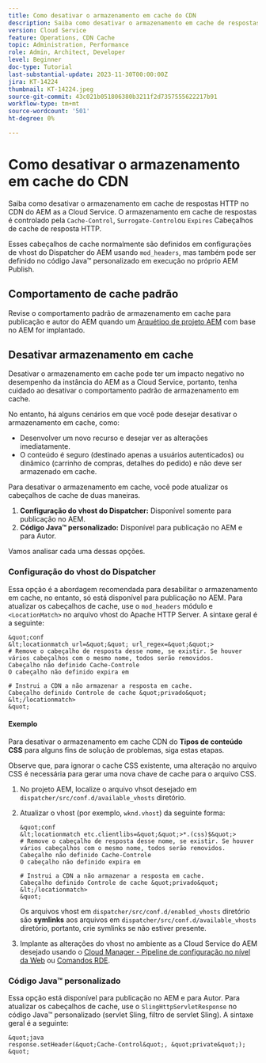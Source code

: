 ```yaml
---
title: Como desativar o armazenamento em cache do CDN
description: Saiba como desativar o armazenamento em cache de respostas HTTP no CDN do AEM as a Cloud Service.
version: Cloud Service
feature: Operations, CDN Cache
topic: Administration, Performance
role: Admin, Architect, Developer
level: Beginner
doc-type: Tutorial
last-substantial-update: 2023-11-30T00:00:00Z
jira: KT-14224
thumbnail: KT-14224.jpeg
source-git-commit: 43c021b051806380b3211f2d7357555622217b91
workflow-type: tm+mt
source-wordcount: '501'
ht-degree: 0%

---
```



# Como desativar o armazenamento em cache do CDN

Saiba como desativar o armazenamento em cache de respostas HTTP no CDN do AEM as a Cloud Service. O armazenamento em cache de respostas é controlado pela `Cache-Control`, `Surrogate-Control`ou `Expires` Cabeçalhos de cache de resposta HTTP.

Esses cabeçalhos de cache normalmente são definidos em configurações de vhost do Dispatcher do AEM usando `mod_headers`, mas também pode ser definido no código Java™ personalizado em execução no próprio AEM Publish.

## Comportamento de cache padrão

Revise o comportamento padrão de armazenamento em cache para publicação e autor do AEM quando um [Arquétipo de projeto AEM](./enable-caching.md#default-caching-behavior) com base no AEM for implantado.

## Desativar armazenamento em cache

Desativar o armazenamento em cache pode ter um impacto negativo no desempenho da instância do AEM as a Cloud Service, portanto, tenha cuidado ao desativar o comportamento padrão de armazenamento em cache.

No entanto, há alguns cenários em que você pode desejar desativar o armazenamento em cache, como:

- Desenvolver um novo recurso e desejar ver as alterações imediatamente.
- O conteúdo é seguro (destinado apenas a usuários autenticados) ou dinâmico (carrinho de compras, detalhes do pedido) e não deve ser armazenado em cache.

Para desativar o armazenamento em cache, você pode atualizar os cabeçalhos de cache de duas maneiras.

1. **Configuração do vhost do Dispatcher:** Disponível somente para publicação no AEM.
1. **Código Java™ personalizado:** Disponível para publicação no AEM e para Autor.

Vamos analisar cada uma dessas opções.

### Configuração do vhost do Dispatcher

Essa opção é a abordagem recomendada para desabilitar o armazenamento em cache, no entanto, só está disponível para publicação no AEM. Para atualizar os cabeçalhos de cache, use o `mod_headers` módulo e `<LocationMatch>` no arquivo vhost do Apache HTTP Server. A sintaxe geral é a seguinte:

    &quot;conf
    &lt;locationmatch url=&quot;&quot; url_regex=&quot;&quot;>
    # Remove o cabeçalho de resposta desse nome, se existir. Se houver vários cabeçalhos com o mesmo nome, todos serão removidos.
    Cabeçalho não definido Cache-Controle
    O cabeçalho não definido expira em
    
    # Instrui a CDN a não armazenar a resposta em cache.
    Cabeçalho definido Controle de cache &quot;privado&quot;
    &lt;/locationmatch>
    &quot;

#### Exemplo

Para desativar o armazenamento em cache CDN do **Tipos de conteúdo CSS** para alguns fins de solução de problemas, siga estas etapas.

Observe que, para ignorar o cache CSS existente, uma alteração no arquivo CSS é necessária para gerar uma nova chave de cache para o arquivo CSS.

1. No projeto AEM, localize o arquivo vhsot desejado em `dispatcher/src/conf.d/available_vhosts` diretório.
1. Atualizar o vhost (por exemplo, `wknd.vhost`) da seguinte forma:

       &quot;conf
       &lt;locationmatch etc.clientlibs=&quot;&quot;>*.(css)$&quot;>
       # Remove o cabeçalho de resposta desse nome, se existir. Se houver vários cabeçalhos com o mesmo nome, todos serão removidos.
       Cabeçalho não definido Cache-Controle
       O cabeçalho não definido expira em
       
       # Instrui a CDN a não armazenar a resposta em cache.
       Cabeçalho definido Controle de cache &quot;privado&quot;
       &lt;/locationmatch>
       &quot;
   Os arquivos vhost em `dispatcher/src/conf.d/enabled_vhosts` diretório são **symlinks** aos arquivos em `dispatcher/src/conf.d/available_vhosts` diretório, portanto, crie symlinks se não estiver presente.
1. Implante as alterações do vhost no ambiente as a Cloud Service do AEM desejado usando o [Cloud Manager - Pipeline de configuração no nível da Web](https://experienceleague.adobe.com/docs/experience-manager-cloud-service/content/implementing/using-cloud-manager/cicd-pipelines/introduction-ci-cd-pipelines.html?#web-tier-config-pipelines) ou [Comandos RDE](https://experienceleague.adobe.com/docs/experience-manager-learn/cloud-service/developing/rde/how-to-use.html?lang=en#deploy-apache-or-dispatcher-configuration).

### Código Java™ personalizado

Essa opção está disponível para publicação no AEM e para Autor. Para atualizar os cabeçalhos de cache, use o `SlingHttpServletResponse` no código Java™ personalizado (servlet Sling, filtro de servlet Sling). A sintaxe geral é a seguinte:

    &quot;java
    response.setHeader(&quot;Cache-Control&quot;, &quot;private&quot;);
    &quot;
